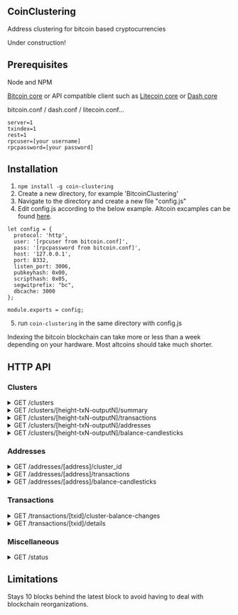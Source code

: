 ## CoinClustering
Address clustering for bitcoin based cryptocurrencies

Under construction!

## Prerequisites

Node and NPM

[Bitcoin core](https://github.com/bitcoin/bitcoin) or API compatible client such as [Litecoin core](https://github.com/litecoin-project/litecoin) or [Dash core](https://github.com/dashpay/dash/)

bitcoin.conf / dash.conf / litecoin.conf...
```
server=1
txindex=1
rest=1
rpcuser=[your username]
rpcpassword=[your password]
```

## Installation

1. `npm install -g coin-clustering`
2. Create a new directory, for example 'BitcoinClustering'
3. Navigate to the directory and create a new file "config.js"
4. Edit config.js according to the below example. Altcoin excamples can be found [here](TODO). 
``` 
let config = {
  protocol: 'http',
  user: '[rpcuser from bitcoin.conf]',
  pass: '[rpcpassword from bitcoin.conf]',
  host: '127.0.0.1',
  port: 8332,
  listen_port: 3006,
  pubkeyhash: 0x00,
  scripthash: 0x05,
  segwitprefix: "bc",
  dbcache: 3000
};

module.exports = config; 
```
5. run `coin-clustering` in the same directory with config.js

Indexing the bitcoin blockchain can take more or less than a week depending on your hardware. Most altcoins should take much shorter.

## HTTP API

### Clusters
<details>
 <summary>GET /clusters</summary>

## Query parameters
* gt, gte, lt, lte (optional) = balanceSats / balanceSats-clusterId
* reverse (optional) = true/false, defalt: false
* limit (optional) = integer (0...1000), defalt: 100
## Example
### Request
`/clusters?limit=3&reverse=true&lte=10000000000000`
### Response
**Documentation outdated:** clusterId is now in the form {height, txN, outputN} that refers to first transaction output belonging to a cluster
``` json
[
  {
    "clusterId": 17034506,
    "balance": 9816291286270
  },
  {
    "clusterId": 388710763,
    "balance": 8594734769541
  },
  {
    "clusterId": 421208391,
    "balance": 8366430196393
  }
]
```
</details>
<details>
 <summary>GET /clusters/[height-txN-outputN]/summary</summary>

## Example
### Request
`/clusters/1-2-3/summary`
### Response
``` json
{
  "balance": 9816291286270,
  "firstTransaction": {
    "txid": "2cdce8e3758f9a94975c0b3e1c55729312980cffa0471acfce4d2d308a16b381",
    "height": 256893,
    "n": 4
  },
  "lastTransaction": {
    "txid": "76d4119daa59769f4d694cca9feb1123ebf026e3640ed4ba438c044c809285d8",
    "height": 565263,
    "n": 232
  },
  "addressCount": 114458
}
```
</details>
<details>
 <summary>GET /clusters/[height-txN-outputN]/transactions</summary>

## Query parameters
* gt, gte, lt, lte (optional)
* reverse (optional) = true/false, defalt: false
* limit (optional) = integer (0...1000), defalt: 100
* include-delta (optional) = true/false, defalt: false
## Example
### Request
`/clusters/1-2-3/transactions?limit=3&reverse=true&include-delta=true`
### Response
``` json
[
  {
    "txid": "76d4119daa59769f4d694cca9feb1123ebf026e3640ed4ba438c044c809285d8",
    "height": 565263,
    "n": 232,
    "delta": 95712
  },
  {
    "txid": "55ceaaf9ed5ebf96abed887223a8044afa93119043038321a3d17b982c4337ce",
    "height": 565262,
    "n": 967,
    "delta": 97234
  },
  {
    "txid": "a3f9982bb76d42cc8f68afd12a9a11c6122a30e71ee57cdbd52af767069755e9",
    "height": 563671,
    "n": 571,
    "delta": 615000
  }
]
```
</details>
<details>
 <summary>GET /clusters/[height-txN-outputN]/addresses</summary>

## Query parameters
* gt, gte, lt, lte (optional)
* reverse (optional) = true/false, defalt: false
* limit (optional) = integer (0...1000), defalt: 100
## Example
### Request
`/clusters/1-2-3/addresses?limit=3&reverse=true`
### Response
``` json
[
  {
    "balance": 2322761515776,
    "address": "1AnwDVbwsLBVwRfqN2x9Eo4YEJSPXo2cwG"
  },
  {
    "balance": 2221116525338,
    "address": "14eQD1QQb8QFVG8YFwGz7skyzsvBLWLwJS"
  },
  {
    "balance": 970712966598,
    "address": "1Kd6zLb9iAjcrgq8HzWnoWNVLYYWjp3swA"
  }
]
```
</details>

<details>
 <summary>GET /clusters/[height-txN-outputN]/balance-candlesticks</summary>
</details> 

### Addresses
<details>
 <summary>GET /addresses/[address]/cluster_id</summary>

`/addresses/1AnwDVbwsLBVwRfqN2x9Eo4YEJSPXo2cwG/cluster_id`

**Documentation outdated:** clusterId is now in the form {height, txN, outputN} that refers to first transaction output belonging to a cluster
``` json
17034506
```
</details>
<details>
 <summary>GET /addresses/[address]/transactions</summary>

 ### Query parameters
  * gt, gte, lt, lte (optional)
* reverse (optional) = true/false, defalt: false
* limit (optional) = integer (0...1000), defalt: 100
</details>

<details>
 <summary>GET /addresses/[address]/balance-candlesticks</summary>
</details> 

### Transactions
<details>
 <summary>GET /transactions/[txid]/cluster-balance-changes</summary>
</details>


<details>
 <summary>GET /transactions/[txid]/details</summary>
</details>

### Miscellaneous
<details>
 <summary>GET /status</summary>
</details>

## Limitations
Stays 10 blocks behind the latest block to avoid having to deal with blockchain reorganizations.

